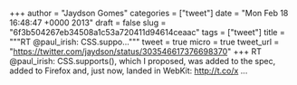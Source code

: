
+++
author = "Jaydson Gomes"
categories = ["tweet"]
date = "Mon Feb 18 16:48:47 +0000 2013"
draft = false
slug = "6f3b504267eb34508a1c53a720411d94614ceaac"
tags = ["tweet"]
title = """RT @paul_irish: CSS.suppo..."""
tweet = true
micro = true
tweet_url = "https://twitter.com/jaydson/status/303546617376698370"
+++
RT @paul_irish: CSS.supports(), which I proposed, was added to the spec, added to Firefox and, just now, landed in WebKit: http://t.co/x ...
